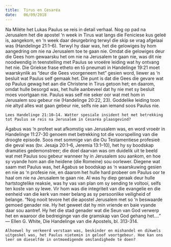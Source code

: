 ```yaml
---
title:  Tirus en Cesaréa
date:   06/09/2018
---
```


Na Miléte het Lukas Paulus se reis in detail verhaal. Nog op pad na Jerusalem het die apostel ‘n week in Tirus wat langs die Feniciese kus geleë is, aangekom, en ‘n week daar deurgebring terwyl die skip se vrag afgelaai was (Handelinge 21:1–6). Terwyl hy daar was, het die gelowiges by hom aangedring om nie na Jerusalem toe te gaan nie. Omdat die gelowiges deur die Gees hom gewaarsku het om nie na Jerusalem te gaan nie, was dit nie noodwendig in teenstelling met Paulus se vroeëre leiding wat hy ontvang het nie. Die Griekse frase etheto en tō pneumati in Handelinge 19:21 moet waarskynlik as “deur die Gees voorgeneem het” gesien word, liewer as ‘n besluit wat Paulus self gemaak het. Die punt is dat die Gees die gevare wat op Paulus gewag het aan die Christene in Tirus getoon het; en daarom, omdat hulle besorgd was, het hulle aanbeveel dat hy nie met sy besluit moes voortgaan nie. Paulus was self nie seker oor wat met hom in Jerusalem sou gebeur nie (Handelinge 20:22, 23). Goddelike leiding toon nie altyd alles wat gaan gebeur nie, selfs nie aan iemand soos Paulus nie.

`Lees Handelinge 21:10–14. Watter spesiale insident het met betrekking tot Paulus se reis na Jerusalem in Cesaréa plaasgevind?`

Ágabus was ‘n profeet wat afkomstig van Jerusalem was, en word vroeër in Handelinge 11:27-30 genoem met betrekking tot die voorspelling van die droogte episode. Soos met sommige van die Ou Testamentiese profesieë die geval was (bv. Jesaja 20:1–6, Jeremia 13:1–10), het hy sy boodskap dramaties gedemonstreer; die doel daarvan was om duidelik uit te beeld wat met Paulus sou gebeur wanneer hy in Jerusalem sou aankom, en hoe sy vyande hom aan die heidene (die Romeine) sou oorlewer. Diegene wat saam met Paulus was, het Ágabus se boodskap as ‘n waarskuwing gesien en nie as ‘n profesie nie, en daarom het hulle hard probeer om Paulus oor te haal om nie na Jerusalem te gaan nie. Al was hy diep geraak deur hulle hartstogtelike reaksie, was hy vas van plan om sy sending te voltooi, selfs ten koste van sy lewe. Vir hom was die integriteit van die evangelie en die eenheid van die kerk van meer belang as sy persoonlike veiligheid of belange. “Nog nooit tevore het die apostel Jerusalem met so ‘n beswaarde gemoed genader nie. Hy het geweet dat hy min vriende en baie vyande daar sou aantref. Hy het die stad genader wat die Seun van God verwerp het en waaroor die bedreiginge van die gramskap van God gehang het....” — Ellen G. White, Die Handelinge van die Apostels, bl. 313-314.

`Alhoewel hy verkeerd verstaan was, beskinder en mishandel en dikwels uitgeskel was, het Paulus nietemin in geloof voortgebeur. Hoe kan ons leer om dieselfde in ontmoedigende omstandighede te doen?`
